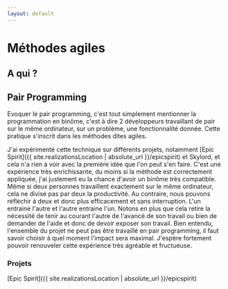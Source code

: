 ```yaml
---
layout: default
---
```

# Méthodes agiles

## A qui ?

## Pair Programming

Evoquer le pair programming, c'est tout simplement mentionner la programmation en binôme, c'est à dire 2 développeurs travaillant de pair sur le même ordinateur, sur un problème, une fonctionnalité donnée. Cette pratique s'inscrit dans les méthodes dites agiles.

J'ai expérimenté cette technique sur différents projets, notamment [Epic Spirit]({{ site.realizationsLocation | absolute_url }}/epicspirit) et Skylord, et cela n'a rien à voir avec la première idée que l'on peut s'en faire. C'est une expérience très enrichissante, du moins si la méthode est correctement appliquée, j'ai justement eu la chance d'avoir un binôme très compatible. Même si deux personnes travaillent exactement sur le même ordinateur, cela ne divise pas par deux la productivité. Au contraire, nous pouvons réfléchir à deux et donc plus efficacement et sans interruption. L'un entraine l'autre et l'autre entraine l'un. Notons en plus que cela retire la nécessité de tenir au courant l'autre de l'avancé de son travail ou bien de demander de l'aide et donc de devoir exposer son travail. Bien entendu, l'ensemble du projet ne peut pas être travaillé en pair programming, il faut savoir choisir à quel moment l'impact sera maximal. J'espère fortement pouvoir renouveler cette expérience très agréable et fructueuse. 

### Projets

[Epic Spirit]({{ site.realizationsLocation | absolute_url }}/epicspirit)